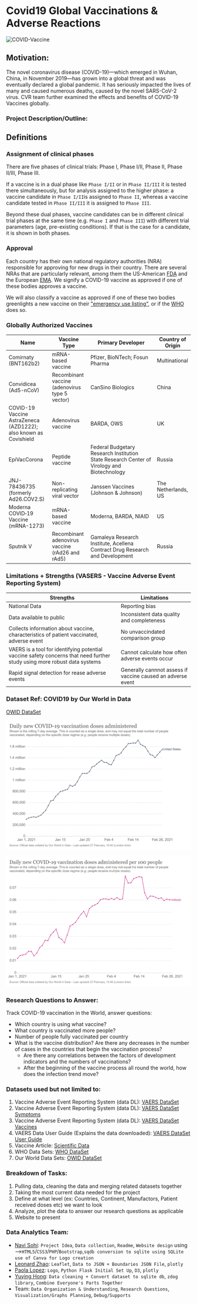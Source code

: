 # Covid19 Global Vaccinations & Adverse Reactions

![COVID-Vaccine](Images/Images3.jpg)

## Motivation:
The novel coronavirus disease (COVID-19)—which emerged in Wuhan, China, in November 2019—has grown into a global threat and was eventually declared a global pandemic. It has seriously impacted the lives of many and caused numerous deaths, caused by the novel SARS-CoV-2 virus. CVR team further examined the effects and benefits of COVID-19 Vaccines globally.  

### Project Description/Outline:
## Definitions

### Assignment of clinical phases
There are five phases of clinical trials: Phase I, Phase I/II, Phase II, Phase II/III, Phase III.

If a vaccine is in a dual phase like `Phase I/II` or in `Phase II/III` it is tested there simultaneously, but for analysis assigned to the higher phase: a vaccine candidate in `Phase I/II`is assigned to `Phase II`, whereas a vaccine candidate tested in `Phase II/III` it is assigned to `Phase III`.

Beyond these dual phases, vaccine candidates can be in different clinical trial phases at the same time (e.g. `Phase I` and `Phase III`) with different trial parameters (age, pre-existing conditions). If that is the case for a candidate, it is shown in both phases.

### Approval
Each country has their own national regulatory authorities (NRA) responsible for approving for new drugs in their country. There are several NRAs that are particularly relevant, among them the US-American [FDA](https://www.fda.gov/vaccines-blood-biologics/industry-biologics/coronavirus-covid-19-cber-regulated-biologics) and the European [EMA](https://www.ema.europa.eu/en/human-regulatory/overview/public-health-threats/coronavirus-disease-covid-19/treatments-vaccines-covid-19). We signify a COVID-19 vaccine as approved if one of these bodies approves a vaccine. 

We will also classify a vaccine as approved if one of these two bodies greenlights a new vaccine on their ["emergency use listing"](https://www.who.int/news-room/q-a-detail/coronavirus-disease-use-of-emergency-use-listing-procedure-forvaccines-against-covid-19), or if the [WHO](https://www.who.int/teams/regulation-prequalification/eul/covid-19) does so. 

### Globally Authorized Vaccines


|         Name              | Vaccine Type | Primary Developer | Country of Origin |
|------------------------------------|------------------------------------|------------------------------------|------------------------------------|
| Comirnaty (BNT162b2)| mRNA-based vaccine | Pfizer, BioNTech; Fosun Pharma | Multinational |
| Convidicea (Ad5-nCoV)| Recombinant vaccine (adenovirus type 5 vector) | CanSino Biologics | China |
| COVID-19 Vaccine AstraZeneca (AZD1222); also known as Covishield| Adenovirus vaccine | BARDA, OWS | UK |
| EpiVacCorona| Peptide vaccine | Federal Budgetary Research Institution State Research Center of Virology and Biotechnology| Russia |
| JNJ-78436735 (formerly Ad26.COV2.S)| Non-replicating viral vector | Janssen Vaccines (Johnson & Johnson) | The Netherlands, US |
| Moderna COVID‑19 Vaccine (mRNA-1273)| mRNA-based vaccine | Moderna, BARDA, NIAID | US |
| Sputnik V | Recombinant adenovirus vaccine (rAd26 and rAd5) | Gamaleya Research Institute, Acellena Contract Drug Research and Development | Russia |

### Limitations + Strengths (VASERS - Vaccine Adverse Event Reporting System)


|         Strengths               | Limitations |
|------------------------------------|------------------------------------|
| National Data | Reporting bias |
| Data available to public | Inconsistent data quality and completeness	|
| Collects information about vaccine, characteristics of patient vaccinated, adverse event | No unvaccindated comparison group |
| VAERS is a tool for identifying potential vaccine safety concerns that need further study using more robust data systems | Cannot calculate how often adverse events occur |
| Rapid signal detection for rease adverse events | Generally cannnot assess if vaccine caused an adverse event	|

### Dataset Ref: COVID19 by Our World in Data
[OWID DataSet](https://github.com/owid/covid-19-data/tree/master/public/data)

![COVID-Vaccine](Images/DailyNewC19v.jpg)

![COVID-Vaccine](Images/DailyNewC19w.jpg)

### Research Questions to Answer:
Track COVID-19 vaccination in the World, answer questions:
* Which country is using what vaccine?
* What country is vaccinated more people?
* Number of people fully vaccinated per country
* What is the vaccine distribution? Are there any decreases in the number of cases in the countries that begin the vaccination process?
    * Are there any correlations between the factors of development indicators and the numbers of vaccinations?
    * After the beginning of the vaccine process all round the world, how does the infection trend move?

### Datasets used but not limited to:
1. Vaccine Adverse Event Reporting System (data DL): [VAERS DataSet](https://vaers.hhs.gov/data/datasets.html)
2. Vaccine Adverse Event Reporting System (data DL): [VAERS DataSet Symptoms](https://vaers.hhs.gov/data/datasets.html)
3. Vaccine Adverse Event Reporting System (data DL): [VAERS DataSet Vaccines](https://vaers.hhs.gov/data/datasets.html)
4. VAERS Data User Guide (Explains the data downloaded): [VAERS DataSet User Guide](https://vaers.hhs.gov/docs/VAERSDataUseGuide_November2020.pdf)
5. Vaccine Article: [Scientific Data](https://www.nature.com/articles/s41597-020-00688-8)
6. WHO Data Sets: [WHO DataSet](https://www.who.int/publications/m/item/draft-landscape-of-covid-19-candidate-vaccines)
7. Our World Data Sets: [OWID DataSet](https://github.com/owid/covid-19-data/tree/master/public/data)

### Breakdown of Tasks:
1. Pulling data, cleaning the data and merging related datasets together
2. Taking the most current data needed for the project
3. Define at what level (ex: Countries, Continent, Manufactors, Patient received doses etc) we want to look 
4. Analyze, plot the data to answer our research questions as applicable
5. Website to present 

### Data Analytics Team:
* [Navi Sohi](https://github.com/PlainJane20): `Project Idea`, `Data collection`, `Readme`, `Website design` using -->`HTML5`/`CSS3`/`PHP`/`Bootstrap`,`sqdb conversion to sqlite using SQLite` `use of Canva for Logo creation`
* [Leonard Zhao](https://github.com/leonardz17): `Leaflet`, `Data to JSON + Boundaries JSON File`, `plotly` 
* [Paola Lopez](https://github.com/paola1395): `Logo`, `Python Flask Initial Set Up`, `D3`, `plotly`
* [Yuying Hong](https://github.com/yuyhong23): `Data cleaning + Convert dataset to sqlite db`,  `zdog library`, `Combine Everyone's Parts Together`
* Team: `Data Organization & Understanding`, `Research Questions`, `Visualization/Graphs Planning`, `Debug/Supports`

